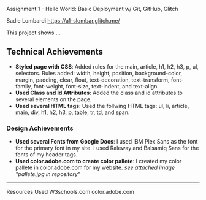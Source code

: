 Assignment 1 - Hello World: Basic Deployment w/ Git, GitHub, Glitch


Sadie Lombardi
https://a1-slombar.glitch.me/

This project shows ...

## Technical Achievements
- **Styled page with CSS**: Added rules for the main, article, h1, h2, h3, p, ul, selectors.
							Rules added: width, height, position, background-color, margin, padding, clear, float, text-decoration, text-transform, font-family, font-weight, font-size, text-indent, and text-align.
- **Used Class and Id Attributes**: Added the class and id attributes to several elements on the page.
- **Used several HTML tags**: Used the follwing HTML tags: ul, li, article, main, div, h1, h2, h3, p, table, tr, td, and span.
### Design Achievements
- **Used several Fonts from Google Docs**: I used IBM Plex Sans as the font for the primary font in my site. I used Raleway and Balsamiq Sans for the fonts of my header tags.
- **Used color.adobe.com to create color pallete**: I created my color pallete in color.adobe.com for my website. *see attached image "pallete.jpg in repository"*

-----------------------------
Resources Used
W3schools.com
color.adobe.com

